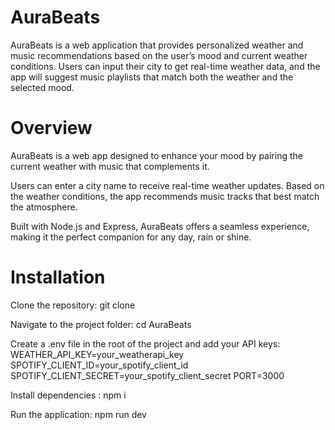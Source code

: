 # AuraBeats

AuraBeats is a web application that provides personalized weather and music recommendations based on the user’s mood and current weather conditions. Users can input their city to get real-time weather data, and the app will suggest music playlists that match both the weather and the selected mood.

# Overview
AuraBeats is a web app designed to enhance your mood by pairing the current weather with music that complements it.

Users can enter a city name to receive real-time weather updates. Based on the weather conditions, the app recommends music tracks that best match the atmosphere.

Built with Node.js and Express, AuraBeats offers a seamless experience, making it the perfect companion for any day, rain or shine.

# Installation
Clone the repository: git clone 

Navigate to the project folder: cd AuraBeats

Create a .env file in the root of the project and add your API keys:
WEATHER_API_KEY=your_weatherapi_key
SPOTIFY_CLIENT_ID=your_spotify_client_id
SPOTIFY_CLIENT_SECRET=your_spotify_client_secret
PORT=3000

Install dependencies : npm i

Run the application: npm run dev

